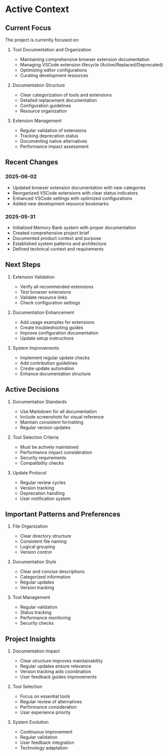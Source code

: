 # Active Context

## Current Focus
The project is currently focused on:

1. Tool Documentation and Organization
   - Maintaining comprehensive browser extension documentation
   - Managing VSCode extension lifecycle (Active/Replaced/Deprecated)
   - Optimizing editor configurations
   - Curating development resources

2. Documentation Structure
   - Clear categorization of tools and extensions
   - Detailed replacement documentation
   - Configuration guidelines
   - Resource organization

3. Extension Management
   - Regular validation of extensions
   - Tracking deprecation status
   - Documenting native alternatives
   - Performance impact assessment

## Recent Changes

### 2025-06-02
- Updated browser extension documentation with new categories
- Reorganized VSCode extensions with clear status indicators
- Enhanced VSCode settings with optimized configurations
- Added new development resource bookmarks

### 2025-05-31
- Initialized Memory Bank system with proper documentation
- Created comprehensive project brief
- Documented product context and purpose
- Established system patterns and architecture
- Defined technical context and requirements

## Next Steps

1. Extension Validation
   - Verify all recommended extensions
   - Test browser extensions
   - Validate resource links
   - Check configuration settings

2. Documentation Enhancement
   - Add usage examples for extensions
   - Create troubleshooting guides
   - Improve configuration documentation
   - Update setup instructions

3. System Improvements
   - Implement regular update checks
   - Add contribution guidelines
   - Create update automation
   - Enhance documentation structure

## Active Decisions

1. Documentation Standards
   - Use Markdown for all documentation
   - Include screenshots for visual reference
   - Maintain consistent formatting
   - Regular version updates

2. Tool Selection Criteria
   - Must be actively maintained
   - Performance impact consideration
   - Security requirements
   - Compatibility checks

3. Update Protocol
   - Regular review cycles
   - Version tracking
   - Deprecation handling
   - User notification system

## Important Patterns and Preferences

1. File Organization
   - Clear directory structure
   - Consistent file naming
   - Logical grouping
   - Version control

2. Documentation Style
   - Clear and concise descriptions
   - Categorized information
   - Regular updates
   - Version tracking

3. Tool Management
   - Regular validation
   - Status tracking
   - Performance monitoring
   - Security checks

## Project Insights

1. Documentation Impact
   - Clear structure improves maintainability
   - Regular updates ensure relevance
   - Version tracking aids coordination
   - User feedback guides improvements

2. Tool Selection
   - Focus on essential tools
   - Regular review of alternatives
   - Performance consideration
   - User experience priority

3. System Evolution
   - Continuous improvement
   - Regular validation
   - User feedback integration
   - Technology adaptation
